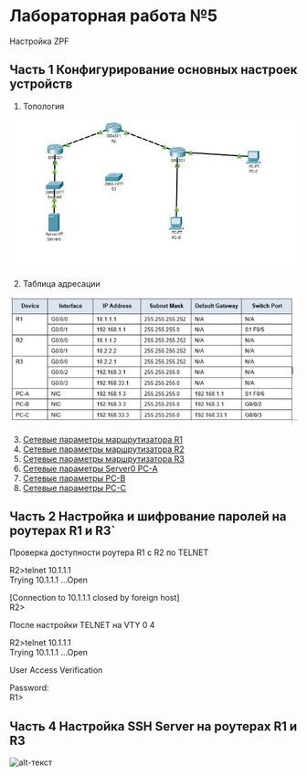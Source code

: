 # Лабораторная работа №5
Настройка ZPF


## Часть 1 Конфигурирование основных настроек устройств
 
1.	Топология

![alt-текст][Топология]

[Топология]:https://github.com/b00mmer/Lab5/blob/main/Lab5.JPG "Топология"

2. Таблица адресации

![alt-текст][Таблица]

[Таблица]:https://github.com/b00mmer/Lab5/blob/main/%D0%A2%D0%B0%D0%B1%D0%BB%D0%B8%D1%86%D0%B0.JPG "Таблица адресации"

3. [Сетевые параметры маршрутизатора R1](https://github.com/b00mmer/Lab5/blob/main/R1_running-config.txt)
4. [Сетевые параметры маршрутизатора R2](https://github.com/b00mmer/lab5/blob/main/R2_running-config.txt)
5. [Сетевые параметры маршрутизатора R3](https://github.com/b00mmer/Lab5/blob/main/R3_running-config_3.txt)
6.  [Сетевые параметры Server0 PC-A](https://github.com/b00mmer/Lab5/blob/main/server0.JPG)
6.  [Сетевые параметры PC-B](https://github.com/b00mmer/Lab5/blob/main/PC-B.JPG)
7.  [Сетевые параметры PC-C](https://github.com/b00mmer/Lab5/blob/main/PC-C.JPG)
 

 ## Часть 2 Настройка и шифрование паролей на роутерах R1 и R3`

 Проверка доступности роутера R1 с R2 по TELNET  
 
   
  
R2>telnet 10.1.1.1  
Trying 10.1.1.1 ...Open  
  
[Connection to 10.1.1.1 closed by foreign host]  
R2>  
  
После настройки TELNET на VTY 0 4  

  
  
R2>telnet 10.1.1.1  
Trying 10.1.1.1 ...Open  
  
  
User Access Verification  
  
Password:   
R1>  
  
  ## Часть 4 Настройка SSH Server на роутерах R1 и R3


![alt-текст][SSH]

[SSH]:https://github.com/b00mmer/lab1/blob/main/%D0%A1%D0%BD%D0%B8%D0%BC%D0%BE%D0%BA1_4.JPG "SSH Server"



